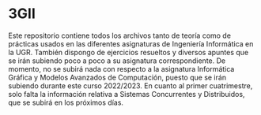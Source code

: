 # 3GII
Este repositorio contiene todos los archivos tanto de teoría como de prácticas usados en las diferentes asignaturas de Ingeniería Informática en la UGR. También dispongo de ejercicios resueltos y diversos apuntes que se irán subiendo poco a poco a su asignatura correspondiente. De momento, no se subirá nada con respecto a la asignatura Informática Gráfica y Modelos Avanzados de Computación, puesto que se irán subiendo durante este curso 2022/2023.
En cuanto al primer cuatrimestre, solo falta la información relativa a Sistemas Concurrentes y Distribuidos, que se subirá en los próximos días.
